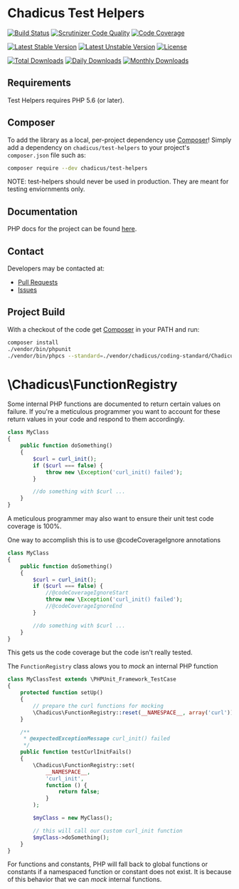 # Chadicus Test Helpers

[![Build Status](https://travis-ci.org/chadicus/test-helpers.svg?branch=master)](https://travis-ci.org/chadicus/test-helpers)
[![Scrutinizer Code Quality](https://scrutinizer-ci.com/g/chadicus/test-helpers/badges/quality-score.png?b=master)](https://scrutinizer-ci.com/g/chadicus/test-helpers/?branch=master)
[![Code Coverage](https://coveralls.io/repos/github/chadicus/test-helpers/badge.svg?branch=master)](https://coveralls.io/github/chadicus/test-helpers?branch=master)

[![Latest Stable Version](https://poser.pugx.org/chadicus/test-helpers/v/stable)](https://packagist.org/packages/chadicus/test-helpers)
[![Latest Unstable Version](https://poser.pugx.org/chadicus/test-helpers/v/unstable)](https://packagist.org/packages/chadicus/test-helpers)
[![License](https://poser.pugx.org/chadicus/test-helpers/license)](https://packagist.org/packages/chadicus/test-helpers)

[![Total Downloads](https://poser.pugx.org/chadicus/test-helpers/downloads)](https://packagist.org/packages/chadicus/test-helpers)
[![Daily Downloads](https://poser.pugx.org/chadicus/test-helpers/d/daily)](https://packagist.org/packages/chadicus/test-helpers)
[![Monthly Downloads](https://poser.pugx.org/chadicus/test-helpers/d/monthly)](https://packagist.org/packages/chadicus/test-helpers)

## Requirements

Test Helpers requires PHP 5.6 (or later).

## Composer
To add the library as a local, per-project dependency use [Composer](http://getcomposer.org)! Simply add a dependency on
`chadicus/test-helpers` to your project's `composer.json` file such as:

```sh
composer require --dev chadicus/test-helpers
```

NOTE: test-helpers should never be used in production. They are meant for testing enviornments only.

## Documentation
PHP docs for the project can be found [here](http://chadicus.github.io/test-helpers).

## Contact
Developers may be contacted at:

 * [Pull Requests](https://github.com/chadicus/test-helpers/pulls)
 * [Issues](https://github.com/chadicus/test-helpers/issues)

## Project Build
With a checkout of the code get [Composer](http://getcomposer.org) in your PATH and run:

```sh
composer install
./vendor/bin/phpunit
./vendor/bin/phpcs --standard=./vendor/chadicus/coding-standard/Chadicus -n src
```
# \Chadicus\FunctionRegistry

Some internal PHP functions are documented to return certain values on failure. If you're a meticulous programmer you want to account for these return values in your code and respond to them accordingly.
```php
class MyClass
{
    public function doSomething()
    {
        $curl = curl_init();
        if ($curl === false) {
            throw new \Exception('curl_init() failed');
        }

        //do something with $curl ...
    }
}
```

A meticulous programmer may also want to ensure their unit test code coverage is 100%.

One way to accomplish this is to use @codeCoverageIgnore annotations
```php
class MyClass
{
    public function doSomething()
    {
        $curl = curl_init();
        if ($curl === false) {
            //@codeCoverageIgnoreStart
            throw new \Exception('curl_init() failed');
            //@codeCoverageIgnoreEnd
        }

        //do something with $curl ...
    }
}
```

This gets us the code coverage but the code isn't really tested.

The `FunctionRegistry` class alows you to _mock_ an internal PHP function

```php
class MyClassTest extends \PHPUnit_Framework_TestCase
{
    protected function setUp()
    {
        // prepare the curl functions for mocking
        \Chadicus\FunctionRegistry::reset(__NAMESPACE__, array('curl'));
    }

    /**
     * @expectedExceptionMessage curl_init() failed
     */
    public function testCurlInitFails()
    {
        \Chadicus\FunctionRegistry::set(
            __NAMESPACE__,
            'curl_init',
            function () {
                return false;
            }
        );

        $myClass = new MyClass();

        // this will call our custom curl_init function
        $myClass->doSomething();
    }
}
```

For functions and constants, PHP will fall back to global functions or constants if a namespaced function or constant does not exist. It is because of this behavior that we can _mock_ internal functions.
